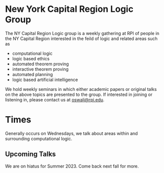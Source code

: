 
# New York Capital Region Logic Group

The NY Capital Region Logic group is a weekly gathering at RPI of people in the NY Capital Region interested in the feild of logic and related areas such as
* computational logic
* logic based ethics
* automated theorem proving
* interactive theorem proving
* automated planning
* logic based artificial intelligence

We hold weekly seminars in which either academic papers or original talks on the above topics are presented to the group. If interested in joining or listening in, please contact us
at oswalj@rpi.edu.

# Times
Generally occurs on Wednesdays, we talk about areas within and surrounding computational logic.

## Upcoming Talks
We are on hiatus for Summer 2023. Come back next fall for more.  
